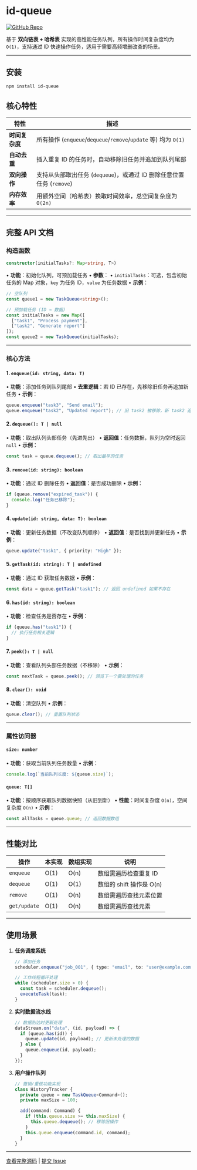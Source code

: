 # id-queue

[![GitHub Repo](https://img.shields.io/badge/GitHub-Repository-blue?style=flat-square&logo=github)](https://github.com/yvygyyth/id-queue)

基于 **双向链表 + 哈希表** 实现的高性能任务队列，所有操作时间复杂度均为 `O(1)`，支持通过 ID 快速操作任务，适用于需要高频增删改查的场景。

---

## 安装
```bash
npm install id-queue
```

## 核心特性
| 特性                | 描述                                                                 |
|---------------------|----------------------------------------------------------------------|
| **时间复杂度**      | 所有操作 (`enqueue`/`dequeue`/`remove`/`update` 等) 均为 `O(1)`       |
| **自动去重**        | 插入重复 ID 的任务时，自动移除旧任务并追加到队列尾部                  |
| **双向操作**        | 支持从头部取出任务 (`dequeue`)，或通过 ID 删除任意位置任务 (`remove`) |
| **内存效率**        | 用额外空间（哈希表）换取时间效率，总空间复杂度为 `O(2n)`              |

---

## 完整 API 文档

### 构造函数
```typescript
constructor(initialTasks?: Map<string, T>)
```
• **功能**：初始化队列，可预加载任务
• **参数**：
  • `initialTasks`：可选，包含初始任务的 Map 对象，`key` 为任务 ID，`value` 为任务数据
• **示例**：
  ```typescript
  // 空队列
  const queue1 = new TaskQueue<string>();
  
  // 预加载任务 (ID → 数据)
  const initialTasks = new Map([
    ["task1", "Process payment"],
    ["task2", "Generate report"]
  ]);
  const queue2 = new TaskQueue(initialTasks);
  ```

---

### 核心方法

#### 1. `enqueue(id: string, data: T)`
• **功能**：添加任务到队列尾部
• **去重逻辑**：若 ID 已存在，先移除旧任务再追加新任务
• **示例**：
  ```typescript
  queue.enqueue("task3", "Send email");
  queue.enqueue("task2", "Updated report"); // 旧 task2 被移除，新 task2 追加到末尾
  ```

#### 2. `dequeue(): T | null`
• **功能**：取出队列头部任务（先进先出）
• **返回值**：任务数据，队列为空时返回 `null`
• **示例**：
  ```typescript
  const task = queue.dequeue(); // 取出最早的任务
  ```

#### 3. `remove(id: string): boolean`
• **功能**：通过 ID 删除任务
• **返回值**：是否成功删除
• **示例**：
  ```typescript
  if (queue.remove("expired_task")) {
    console.log("任务已移除");
  }
  ```

#### 4. `update(id: string, data: T): boolean`
• **功能**：更新任务数据（不改变队列顺序）
• **返回值**：是否找到并更新任务
• **示例**：
  ```typescript
  queue.update("task1", { priority: "High" });
  ```

#### 5. `getTask(id: string): T | undefined`
• **功能**：通过 ID 获取任务数据
• **示例**：
  ```typescript
  const data = queue.getTask("task1"); // 返回 undefined 如果不存在
  ```

#### 6. `has(id: string): boolean`
• **功能**：检查任务是否存在
• **示例**：
  ```typescript
  if (queue.has("task1")) {
    // 执行任务相关逻辑
  }
  ```

#### 7. `peek(): T | null`
• **功能**：查看队列头部任务数据（不移除）
• **示例**：
  ```typescript
  const nextTask = queue.peek(); // 预览下一个要处理的任务
  ```

#### 8. `clear(): void`
• **功能**：清空队列
• **示例**：
  ```typescript
  queue.clear(); // 重置队列状态
  ```

---

### 属性访问器

#### `size: number`
• **功能**：获取当前队列任务数量
• **示例**：
  ```typescript
  console.log(`当前队列长度: ${queue.size}`);
  ```

#### `queue: T[]`
• **功能**：按顺序获取队列数据快照（从旧到新）
• **性能**：时间复杂度 `O(n)`，空间复杂度 `O(n)`
• **示例**：
  ```typescript
  const allTasks = queue.queue; // 返回数据数组
  ```

---

## 性能对比
| 操作          | 本实现 | 数组实现 | 说明                        |
|---------------|--------|----------|-----------------------------|
| `enqueue`      | O(1)   | O(n)     | 数组需遍历检查重复 ID        |
| `dequeue`      | O(1)   | O(1)     | 数组的 shift 操作是 O(n)     |
| `remove`       | O(1)   | O(n)     | 数组需遍历查找元素位置        |
| `get/update`   | O(1)   | O(n)     | 数组需遍历查找元素            |

---

## 使用场景
1. **任务调度系统**  
   ```typescript
   // 添加任务
   scheduler.enqueue("job_001", { type: "email", to: "user@example.com" });
   
   // 工作线程循环处理
   while (scheduler.size > 0) {
     const task = scheduler.dequeue();
     executeTask(task);
   }
   ```

2. **实时数据流水线**  
   ```typescript
   // 数据到达时更新处理
   dataStream.on("data", (id, payload) => {
     if (queue.has(id)) {
       queue.update(id, payload); // 更新未处理的数据
     } else {
       queue.enqueue(id, payload);
     }
   });
   ```

3. **用户操作队列**  
   ```typescript
   // 撤销/重做功能实现
   class HistoryTracker {
     private queue = new TaskQueue<Command>();
     private maxSize = 100;
   
     add(command: Command) {
       if (this.queue.size >= this.maxSize) {
         this.queue.dequeue(); // 移除旧操作
       }
       this.queue.enqueue(command.id, command);
     }
   }
   ```
---

[查看完整源码](https://github.com/yvygyyth/id-queue) | [提交 Issue](https://github.com/yvygyyth/id-queue/issues)